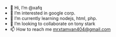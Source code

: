 - 👋 Hi, I’m @xafq
- 👀 I’m interested in google corp.
- 🌱 I’m currently learning nodejs, html, php.
- 💞️ I’m looking to collaborate on tony stark
- 📫 How to reach me mrxtamvan404@gmail.com

<!---
xafq/xafq is a ✨ special ✨ repository because its `README.md` (this file) appears on your GitHub profile.
You can click the Preview link to take a look at your changes.
--->
